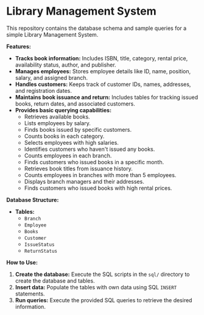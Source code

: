# Library Management System

This repository contains the database schema and sample queries for a simple Library Management System.

**Features:**

* **Tracks book information:** Includes ISBN, title, category, rental price, availability status, author, and publisher.
* **Manages employees:** Stores employee details like ID, name, position, salary, and assigned branch.
* **Handles customers:** Keeps track of customer IDs, names, addresses, and registration dates.
* **Maintains book issuance and return:** Includes tables for tracking issued books, return dates, and associated customers.
* **Provides basic querying capabilities:** 
    * Retrieves available books.
    * Lists employees by salary.
    * Finds books issued by specific customers.
    * Counts books in each category.
    * Selects employees with high salaries.
    * Identifies customers who haven't issued any books.
    * Counts employees in each branch.
    * Finds customers who issued books in a specific month.
    * Retrieves book titles from issuance history.
    * Counts employees in branches with more than 5 employees.
    * Displays branch managers and their addresses.
    * Finds customers who issued books with high rental prices.

**Database Structure:**

* **Tables:**
    * `Branch`
    * `Employee`
    * `Books`
    * `Customer`
    * `IssueStatus`
    * `ReturnStatus`

**How to Use:**

1. **Create the database:** Execute the SQL scripts in the `sql/` directory to create the database and tables.
2. **Insert data:** Populate the tables with own data using SQL `INSERT` statements.
3. **Run queries:** Execute the provided SQL queries to retrieve the desired information.


